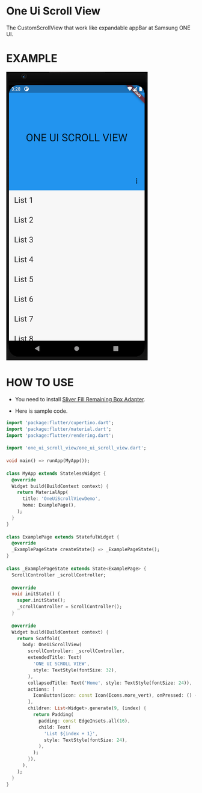 # One Ui Scroll View
 The CustomScrollView that work like expandable appBar at Samsung ONE UI.

# EXAMPLE
![example](assets/one_ui_scroll_view.gif)

# HOW TO USE
- You need to install [Sliver Fill Remaining Box Adapter](https://pub.dev/packages/sliver_fill_remaining_box_adapter).

- Here is sample code.
```dart 
import 'package:flutter/cupertino.dart';
import 'package:flutter/material.dart';
import 'package:flutter/rendering.dart';

import 'one_ui_scroll_view/one_ui_scroll_view.dart';

void main() => runApp(MyApp());

class MyApp extends StatelessWidget {
  @override
  Widget build(BuildContext context) {
    return MaterialApp(
      title: 'OneUiScrollViewDemo',
      home: ExamplePage(),
    );
  }
}

class ExamplePage extends StatefulWidget {
  @override
  _ExamplePageState createState() => _ExamplePageState();
}

class _ExamplePageState extends State<ExamplePage> {
  ScrollController _scrollController;

  @override
  void initState() {
    super.initState();
    _scrollController = ScrollController();
  }

  @override
  Widget build(BuildContext context) {
    return Scaffold(
      body: OneUiScrollView(
        scrollController: _scrollController,
        extendedTitle: Text(
          'ONE UI SCROLL VIEW',
          style: TextStyle(fontSize: 32),
        ),
        collapsedTitle: Text('Home', style: TextStyle(fontSize: 24)),
        actions: [
          IconButton(icon: const Icon(Icons.more_vert), onPressed: () {}),
        ],
        children: List<Widget>.generate(9, (index) {
          return Padding(
            padding: const EdgeInsets.all(16),
            child: Text(
              'List ${index + 1}',
              style: TextStyle(fontSize: 24),
            ),
          );
        }),
      ),
    );
  }
}
```
